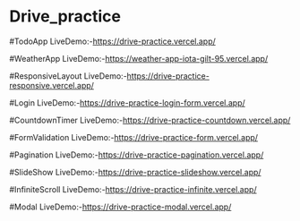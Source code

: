 # Drive_practice

#TodoApp
 LiveDemo:-https://drive-practice.vercel.app/


#WeatherApp
 LiveDemo:-https://weather-app-iota-gilt-95.vercel.app/
 

#ResponsiveLayout
 LiveDemo:-https://drive-practice-responsive.vercel.app/


#Login
 LiveDemo:-https://drive-practice-login-form.vercel.app/


#CountdownTimer
 LiveDemo:-https://drive-practice-countdown.vercel.app/


#FormValidation
 LiveDemo:-https://drive-practice-form.vercel.app/


#Pagination
 LiveDemo:-https://drive-practice-pagination.vercel.app/


#SlideShow
 LiveDemo:-https://drive-practice-slideshow.vercel.app/ 


#InfiniteScroll
 LiveDemo:-https://drive-practice-infinite.vercel.app/


#Modal
 LiveDemo:-https://drive-practice-modal.vercel.app/